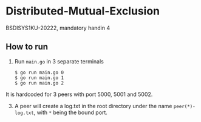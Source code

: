 # Distributed-Mutual-Exclusion
BSDISYS1KU-20222, mandatory handin 4

##  How to run

 1. Run `main.go` in 3 separate terminals

    ```
    $ go run main.go 0
    $ go run main.go 1
    $ go run main.go 2
    ```

It is hardcoded for 3 peers with port 5000, 5001 and 5002. 


3. A peer will create a log.txt in the root directory under the name `peer(*)-log.txt`, with `*` being the bound port.
